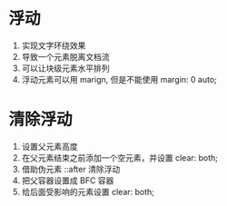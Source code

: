 # 浮动
1. 实现文字环绕效果
2. 导致一个元素脱离文档流
3. 可以让块级元素水平排列
4. 浮动元素可以用 marign, 但是不能使用 margin: 0 auto;
# 清除浮动
1. 设置父元素高度
2. 在父元素结束之前添加一个空元素，并设置 clear: both;
3. 借助伪元素 ::after 清除浮动
4. 把父容器设置成 BFC 容器
5. 给后面受影响的元素设置 clear: both;